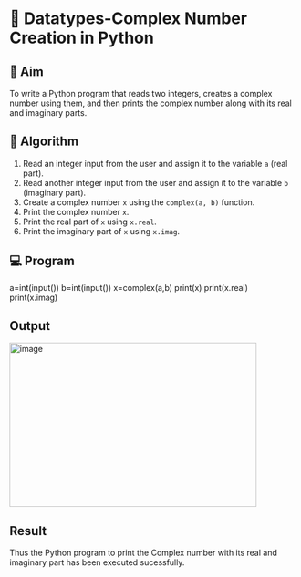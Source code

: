 # 🧮 Datatypes-Complex Number Creation in Python

## 🎯 Aim
To write a Python program that reads two integers, creates a complex number using them, and then prints the complex number along with its real and imaginary parts.

## 🧠 Algorithm
1. Read an integer input from the user and assign it to the variable `a` (real part).
2. Read another integer input from the user and assign it to the variable `b` (imaginary part).
3. Create a complex number `x` using the `complex(a, b)` function.
4. Print the complex number `x`.
5. Print the real part of `x` using `x.real`.
6. Print the imaginary part of `x` using `x.imag`.

## 💻 Program

a=int(input())
b=int(input())
x=complex(a,b)
print(x)
print(x.real)
print(x.imag)


## Output

<img width="433" height="288" alt="image" src="https://github.com/user-attachments/assets/93af65b3-10d3-420d-918c-b88bd6c5deba" />

## Result

Thus the Python program to print the Complex number with its real and imaginary part has been executed sucessfully.
